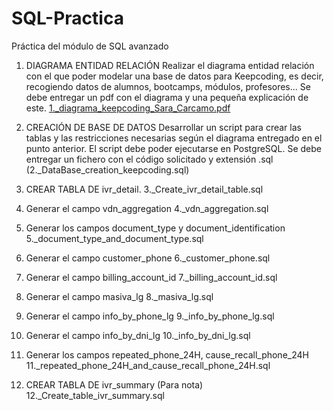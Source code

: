 # SQL-Practica
Práctica del módulo de SQL avanzado

1. DIAGRAMA ENTIDAD RELACIÓN
Realizar el diagrama entidad relación con el que poder modelar una base de
datos para Keepcoding, es decir, recogiendo datos de alumnos, bootcamps,
módulos, profesores...
Se debe entregar un pdf con el diagrama y una pequeña explicación de este.
[1._diagrama_keepcoding_Sara_Carcamo.pdf](https://github.com/SCaRreC/SQL-Practica/blob/main/1._diagrama_keepcoding_Sara_Carcamo.pdf)

2. CREACIÓN DE BASE DE DATOS
Desarrollar un script para crear las tablas y las restricciones necesarias según el
diagrama entregado en el punto anterior.
El script debe poder ejecutarse en PostgreSQL.
Se debe entregar un fichero con el código solicitado y extensión .sql
(2._DataBase_creation_keepcoding.sql)

3. CREAR TABLA DE ivr_detail.
3._Create_ivr_detail_table.sql

4. Generar el campo vdn_aggregation
4._vdn_aggregation.sql

5. Generar los campos document_type y document_identification
5._document_type_and_document_type.sql

6. Generar el campo customer_phone
6._customer_phone.sql

7. Generar el campo billing_account_id
7._billing_account_id.sql

8. Generar el campo masiva_lg
8._masiva_lg.sql

9. Generar el campo info_by_phone_lg
9._info_by_phone_lg.sql

10. Generar el campo info_by_dni_lg
10._info_by_dni_lg.sql

11. Generar los campos repeated_phone_24H, cause_recall_phone_24H
11._repeated_phone_24H_and_cause_recall_phone_24H.sql

12. CREAR TABLA DE ivr_summary (Para nota)
12._Create_table_ivr_summary.sql
